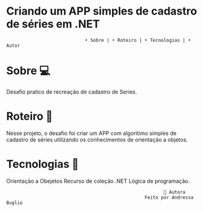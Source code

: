 # Criando um APP simples de cadastro de séries em .NET

                                 • Sobre | • Roteiro | • Tecnologias | • Autor

 # Sobre 💻
Desafio pratico de recreação de cadastro de Series.

# Roteiro 📝
Nesse projeto, o desafio foi criar um APP com algoritimo simples de cadastro de séries utilizando os conhecimentos de orientação a objetos.

# Tecnologias 🔨
 Orientação a Obejetos  Recurso de coleção  .NET  Lógica de programação.

                                                              👧 Autora
                                                       Feito por Andressa Buglio
